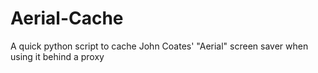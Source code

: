 # Aerial-Cache
A quick python script to cache John Coates' "Aerial" screen saver when using it behind a proxy
